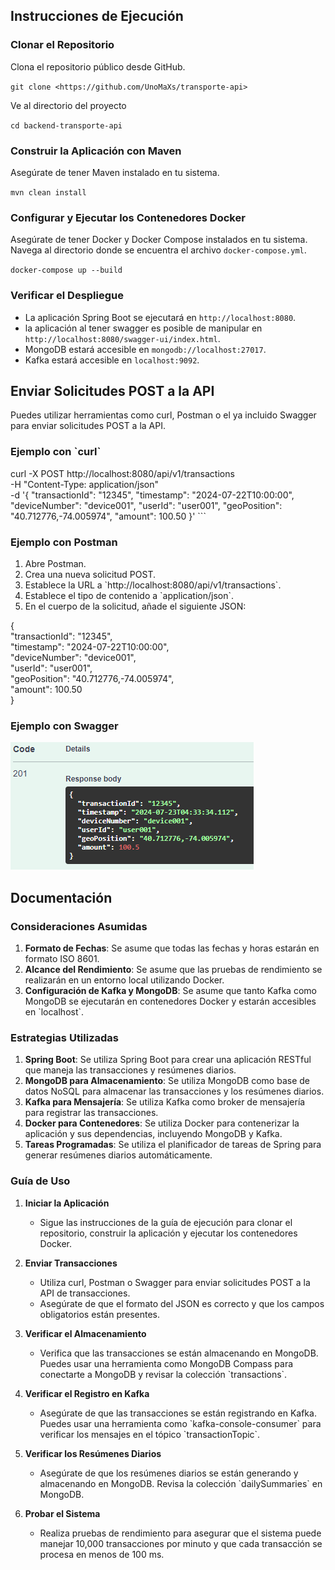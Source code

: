 
## Instrucciones de Ejecución

### Clonar el Repositorio

Clona el repositorio público desde GitHub.

`` git clone <https://github.com/UnoMaXs/transporte-api> ``

Ve al directorio del proyecto

`` cd backend-transporte-api ``

### Construir la Aplicación con Maven

Asegúrate de tener Maven instalado en tu sistema.

``mvn clean install``

### Configurar y Ejecutar los Contenedores Docker
Asegúrate de tener Docker y Docker Compose instalados en tu sistema. Navega al directorio donde se encuentra el archivo `docker-compose.yml`.

``docker-compose up --build``

### Verificar el Despliegue
* La aplicación Spring Boot se ejecutará en `http://localhost:8080`.
* la aplicación al tener swagger es posible de manipular en `http://localhost:8080/swagger-ui/index.html`.
* MongoDB estará accesible en `mongodb://localhost:27017`.
* Kafka estará accesible en `localhost:9092`.

## Enviar Solicitudes POST a la API

Puedes utilizar herramientas como curl, Postman o el ya incluido Swagger para enviar solicitudes POST a la API.

### Ejemplo con \`curl\`

curl -X POST http://localhost:8080/api/v1/transactions \
-H "Content-Type: application/json" \
-d '{
"transactionId": "12345",
"timestamp": "2024-07-22T10:00:00",
"deviceNumber": "device001",
"userId": "user001",
"geoPosition": "40.712776,-74.005974",
"amount": 100.50
}'
\`\`\`

### Ejemplo con Postman

1. Abre Postman.
2. Crea una nueva solicitud POST.
3. Establece la URL a \`http://localhost:8080/api/v1/transactions\`.
4. Establece el tipo de contenido a \`application/json\`.
5. En el cuerpo de la solicitud, añade el siguiente JSON:


{ \
"transactionId": "12345", \
"timestamp": "2024-07-22T10:00:00", \
"deviceNumber": "device001", \
"userId": "user001", \
"geoPosition": "40.712776,-74.005974", \
"amount": 100.50 \
}

### Ejemplo con Swagger

![App Screenshot](TestSwagger.png "ejemplo de swagger")


## Documentación

### Consideraciones Asumidas

1. **Formato de Fechas**: Se asume que todas las fechas y horas estarán en formato ISO 8601.
2. **Alcance del Rendimiento**: Se asume que las pruebas de rendimiento se realizarán en un entorno local utilizando Docker.
3. **Configuración de Kafka y MongoDB**: Se asume que tanto Kafka como MongoDB se ejecutarán en contenedores Docker y estarán accesibles en \`localhost\`.

### Estrategias Utilizadas

1. **Spring Boot**: Se utiliza Spring Boot para crear una aplicación RESTful que maneja las transacciones y resúmenes diarios.
2. **MongoDB para Almacenamiento**: Se utiliza MongoDB como base de datos NoSQL para almacenar las transacciones y los resúmenes diarios.
3. **Kafka para Mensajería**: Se utiliza Kafka como broker de mensajería para registrar las transacciones.
4. **Docker para Contenedores**: Se utiliza Docker para contenerizar la aplicación y sus dependencias, incluyendo MongoDB y Kafka.
5. **Tareas Programadas**: Se utiliza el planificador de tareas de Spring para generar resúmenes diarios automáticamente.

### Guía de Uso

1. **Iniciar la Aplicación**
   - Sigue las instrucciones de la guía de ejecución para clonar el repositorio, construir la aplicación y ejecutar los contenedores Docker.

2. **Enviar Transacciones**
   - Utiliza curl, Postman o Swagger para enviar solicitudes POST a la API de transacciones.
   - Asegúrate de que el formato del JSON es correcto y que los campos obligatorios están presentes.

3. **Verificar el Almacenamiento**
   - Verifica que las transacciones se están almacenando en MongoDB. Puedes usar una herramienta como MongoDB Compass para conectarte a MongoDB y revisar la colección \`transactions\`.

4. **Verificar el Registro en Kafka**
   - Asegúrate de que las transacciones se están registrando en Kafka. Puedes usar una herramienta como \`kafka-console-consumer\` para verificar los mensajes en el tópico \`transactionTopic\`.

5. **Verificar los Resúmenes Diarios**
   - Asegúrate de que los resúmenes diarios se están generando y almacenando en MongoDB. Revisa la colección \`dailySummaries\` en MongoDB.

6. **Probar el Sistema**
   - Realiza pruebas de rendimiento para asegurar que el sistema puede manejar 10,000 transacciones por minuto y que cada transacción se procesa en menos de 100 ms.

